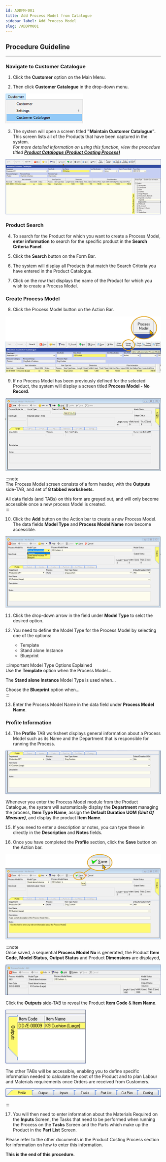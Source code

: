 ```yaml
---
id: ADDPM-001
title: Add Process Model from Catalogue
sidebar_label: Add Process Model
slug: /ADDPM001
---
```

## Procedure Guideline  
___

### Navigate to Customer Catalogue  

1. Click the **Customer** option on the Main Menu.  

2. Then click **Customer Catalogue** in the drop-down menu.  
	
![](../static/img/docs/PM-001/image01.png)  

3. The system will open a screen titled **"Maintain Customer Catalogue".**  
This screen lists all of the Products that have been captured in the system.  
_For more detailed information on using this function, view the procedure titled **[Product Catalogue (Product Costing Process)](https://sense-i.co/docs/PCPCAT)**_ 
	
![](../static/img/docs/PM-001/image02.png)  

### Product Search  

4. To search for the Product for which you want to create a Process Model, **enter information** to search for the specific product in the **Search Criteria Panel**.  

5. Click the **Search** button on the Form Bar.  

6. The system will display all Products that match the Search Criteria you have entered in the Product Catalogue.  

7. Click on the row that displays the name of the Product for which you wish to create a Process Model.  

### Create Process Model  

8. Click the Process Model button on the Action Bar.  	

![](../static/img/docs/PM-001/image03.png)  

9. If no Process Model has been previously defined for the selected Product, the system will display a screen titled **Process Model - No Record**.  

![](../static/img/docs/PM-001/image04.png)  

:::note  
The Process Model screen consists of a form header, with the **Outputs** side-TAB, and set of **8 tabbed worksheets**.  

All data fields (and TABs) on this form are greyed out, and will only become accessible once a new process Model is created.  
:::  

10. Click the **Add** button on the Action bar to create a new Process Model.  
The data fields **Model Type** and **Process Model Name** now become accessible.

![](../static/img/docs/PM-001/image06.png)  

11. Click the drop-down arrow in the field under **Model Type** to selct the desired option.  

12. You need to define the Model Type for the Process Model by selecting one of the options:
    -   Template
    -   Stand alone Instance  
    -   Blueprint  

:::important Model Type Options Explained  
Use the **Template** option when the Process Model...  

The **Stand alone Instance** Model Type is used when...  

Choose the **Blueprint** option when...  
:::  

13. Enter the Process Model Name in the data field under **Process Model Name**.    

### Profile Information  

14. The **Profile** TAB worksheet displays general information about a Process Model such as its Name and the Department that is responsible for running the Process.  

![](../static/img/docs/PM-001/image07.png)  

Whenever you enter the Process Model module from the Product Catalogue, the system will automatically display the **Department** managing the process, **Item Type Name**,  assign the **Default Duration UOM _(Unit Of Measure)_**, and display the product **Item Name**.  

15. If you need to enter a description or notes, you can type these in directly in the **Description** and **Notes** fields.  

16. Once you have completed the **Profile** section, click the **Save** button on the Action bar.  

![](../static/img/docs/PM-001/image08.png)  

:::note  
Once saved, a sequential **Process Model No** is generated, the Product **Item Code**, **Model Status**, **Output Status** and Product **Dimensions** are displayed,  

![](../static/img/docs/PM-001/image09.png)  

Click the **Outputs** side-TAB to reveal the Product **Item Code** & **Item Name**.

![](../static/img/docs/PM-001/image10.png)  

The other TABs will be accessible, enabling you to define specific information needed to calculate the cost of the Product and to plan Labour and Materials requirements once Orders are received from Customers.  

![](../static/img/docs/PM-001/image11.png)  

:::  

17.  You will then need to enter information about the Materials Required on the **Inputs** Screen, the Tasks that need to be performed when running the Process on the **Tasks** Screen and the Parts which make up the Product in the **Part List** Screen.  

Please refer to the other documents in the Product Costing Process section for information on how to enter this information.  

**This is the end of this procedure.**
